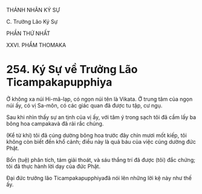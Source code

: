 THÁNH NHÂN KÝ SỰ

C. Trưởng Lão Ký Sự

PHẦN THỨ NHẤT

XXVI. PHẨM THOMAKA

# 254. Ký Sự về Trưởng Lão Ticampakapupphiya

Ở không xa núi Hi-mã-lạp, có ngọn núi tên là Vikata. Ở trung tâm của ngọn núi ấy, có vị Sa-môn, có các giác quan đã được tu tập, cư ngụ.

Sau khi nhìn thấy sự an tịnh của vị ấy, với tâm ý trong sạch tôi đã cầm lấy ba bông hoa campakavà đã rải rắc chúng.

(Kể từ khi) tôi đã cúng dường bông hoa trước đây chín mươi mốt kiếp, tôi không còn biết đến khổ cảnh; điều này là quả báu của việc cúng dường đức Phật.

Bốn (tuệ) phân tích, tám giải thoát, và sáu thắng trí đã được (tôi) đắc chứng; tôi đã thực hành lời dạy của đức Phật.

Đại đức trưởng lão Ticampakapupphiyađã nói lên những lời kệ này như thế ấy.
